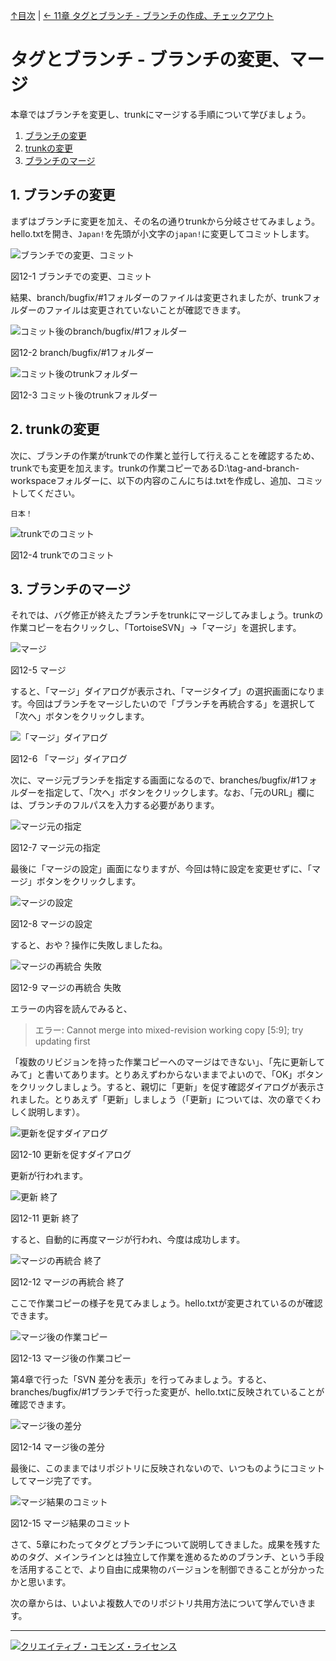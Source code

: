 [↑目次](README.md "目次") | [← 11章 タグとブランチ - ブランチの作成、チェックアウト](11.tag-and-branch-4.md "タグとブランチ - ブランチの作成、チェックアウト")

# タグとブランチ - ブランチの変更、マージ

本章ではブランチを変更し、trunkにマージする手順について学びましょう。

1. [ブランチの変更](#modify-branch)
1. [trunkの変更](#modify-trunk)
1. [ブランチのマージ](#merge-branch)

## <a name="modify-branch"></a>1. ブランチの変更

まずはブランチに変更を加え、その名の通りtrunkから分岐させてみましょう。hello.txtを開き、`Japan!`を先頭が小文字の`japan!`に変更してコミットします。

![ブランチでの変更、コミット](images/chapter-12-1.jpg)

図12-1 ブランチでの変更、コミット

結果、branch/bugfix/#1フォルダーのファイルは変更されましたが、trunkフォルダーのファイルは変更されていないことが確認できます。

![コミット後のbranch/bugfix/#1フォルダー](images/chapter-12-2.jpg)

図12-2 branch/bugfix/#1フォルダー

![コミット後のtrunkフォルダー](images/chapter-12-3.jpg)

図12-3 コミット後のtrunkフォルダー

## <a name="modify-trunk"></a>2. trunkの変更

次に、ブランチの作業がtrunkでの作業と並行して行えることを確認するため、trunkでも変更を加えます。trunkの作業コピーであるD:\tag-and-branch-workspaceフォルダーに、以下の内容のこんにちは.txtを作成し、追加、コミットしてください。

    日本！

![trunkでのコミット](images/chapter-12-4.jpg)

図12-4 trunkでのコミット

## <a name="merge-branch"></a>3. ブランチのマージ

それでは、バグ修正が終えたブランチをtrunkにマージしてみましょう。trunkの作業コピーを右クリックし、「TortoiseSVN」→「マージ」を選択します。

![マージ](images/chapter-12-5.jpg)

図12-5 マージ

すると、「マージ」ダイアログが表示され、「マージタイプ」の選択画面になります。今回はブランチをマージしたいので「ブランチを再統合する」を選択して「次へ」ボタンをクリックします。

![「マージ」ダイアログ](images/chapter-12-6.jpg)

図12-6 「マージ」ダイアログ

次に、マージ元ブランチを指定する画面になるので、branches/bugfix/#1フォルダーを指定して、「次へ」ボタンをクリックします。なお、「元のURL」欄には、ブランチのフルパスを入力する必要があります。

![マージ元の指定](images/chapter-12-7.jpg)

図12-7 マージ元の指定

最後に「マージの設定」画面になりますが、今回は特に設定を変更せずに、「マージ」ボタンをクリックします。

![マージの設定](images/chapter-12-8.jpg)

図12-8 マージの設定

すると、おや？操作に失敗しましたね。

![マージの再統合 失敗](images/chapter-12-9.jpg)

図12-9 マージの再統合 失敗

エラーの内容を読んでみると、

> エラー: Cannot merge into mixed-revision working copy [5:9]; try updating first  

「複数のリビジョンを持った作業コピーへのマージはできない」、「先に更新してみて」と書いてあります。とりあえずわからないままでよいので、「OK」ボタンをクリックしましょう。すると、親切に「更新」を促す確認ダイアログが表示されました。とりあえず「更新」しましょう（「更新」については、次の章でくわしく説明します）。

![更新を促すダイアログ](images/chapter-12-10.jpg)

図12-10 更新を促すダイアログ

更新が行われます。

![更新 終了](images/chapter-12-11.jpg)

図12-11 更新 終了

すると、自動的に再度マージが行われ、今度は成功します。

![マージの再統合 終了](images/chapter-12-12.jpg)

図12-12 マージの再統合 終了

ここで作業コピーの様子を見てみましょう。hello.txtが変更されているのが確認できます。

![マージ後の作業コピー](images/chapter-12-13.jpg)

図12-13 マージ後の作業コピー

第4章で行った「SVN 差分を表示」を行ってみましょう。すると、branches/bugfix/#1ブランチで行った変更が、hello.txtに反映されていることが確認できます。

![マージ後の差分](images/chapter-12-14.jpg)

図12-14 マージ後の差分

最後に、このままではリポジトリに反映されないので、いつものようにコミットしてマージ完了です。

![マージ結果のコミット](images/chapter-12-15.jpg)

図12-15 マージ結果のコミット


さて、5章にわたってタグとブランチについて説明してきました。成果を残すためのタグ、メインラインとは独立して作業を進めるためのブランチ、という手段を活用することで、より自由に成果物のバージョンを制御できることが分かったかと思います。

次の章からは、いよいよ複数人でのリポジトリ共用方法について学んでいきます。

----------

<a rel="license" href="http://creativecommons.org/licenses/by-sa/3.0/deed.ja"><img alt="クリエイティブ・コモンズ・ライセンス" style="border-width:0" src="http://i.creativecommons.org/l/by-sa/3.0/88x31.png" /></a>
